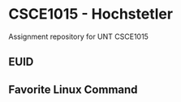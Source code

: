 # CSCE1015 - Hochstetler
Assignment repository for UNT CSCE1015
## EUID

## Favorite Linux Command

